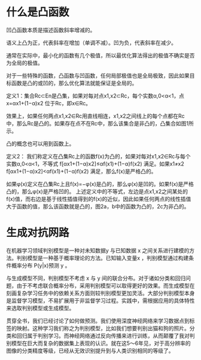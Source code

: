 # 什么是凸函数
凹凸函数本质是描述函数斜率增减的。

语义上凸为正，代表斜率在增加（单调不减）。凹为负，代表斜率在减少。

通常在实际中，最小化的函数有几个极值，所以最优化算法得出的极值不确实是否为全局的极值。

对于一些特殊的函数，凸函数与凹函数，任何局部极值也是全局极致，因此如果目标函数是凸的或凹的，那么优化算法就能保证是全局的。

定义1：集合Rc⊂En是凸集，如果对每对点x1,x2⊂Rc，每个实数α,0<α<1，点
x=αx1+(1−α)x2
位于Rc，即x∈Rc。

效果上，如果任何两点x1,x2∈Rc用直线相连，x1,x2之间线上的每个点都在Rc中，那么Rc是凸的。如果存在点不在Rc中，那么该集合是非凸的，凸集合如图1所示。

凸的概念也可以用到函数上。

定义2：
我们称定义在凸集Rc上的函数f(x)为凸的，如果对每对x1,x2∈Rc与每个实数α,0<α<1，不等式
f[αx1+(1−α)x2]≤αf(x1)+(1−α)f(x2)
满足。如果x1≠x2
f[αx1+(1−α)x2]<αf(x1)+(1−α)f(x2)
满足，那么f(x)是严格凸的。

如果φ(x)定义在凸集Rc上且f(x)=−φ(x)是凸的，那么φ(x)是凹的。如果f(x)是严格凸的，那么φ(x)是严格凹的。
上述定义中的不等式，左边是点x1,x2之间某处的f(x)值，而右边是基于线性插值得到的f(x)的近似，因此如果任何两点的线性插值大于函数的值，那么该函数就是凸的，图2a，b中的函数为凸的，2c为非凸的。



# 生成对抗网路
在机器学习领域判别模型是一种对未知数据y 与已知数据 x 之间关系进行建模的方法。判别模型是一种基于概率理论的方法。已知输入变量x ，判别模型通过构建条件概率分布 P(y|x)预测 y 。

与生成模型不同，判别模型不考虑 x 与 y 间的联合分布。对于诸如分类和回归问题，由于不考虑联合概率分布，采用判别模型可以取得更好的效果。而生成模型在刻画复杂学习任务中的依赖关系方面则较判别模型更加灵活。大部分判别模型本身是监督学习模型，不易扩展用于非监督学习过程。实践中，需根据应用的具体特性来选取判别模型或生成模型。

贯穿全书，我们已经讨论了如何做预测。我们使用深度神经网络来学习数据点到标签的映射。这种学习我们称之为判别模型，比如我们想要判别出猫和狗的照片。分类和回归属于判别学习。而神经网络通过反向传播来进行训练，从而颠覆了我对判别模型在巨大而复杂的数据集上表现的认识。就在这5～6年见，对于高分辨率的图像的分类精度等级，已经从无效识别提升到与人类识别相同的等级了。











